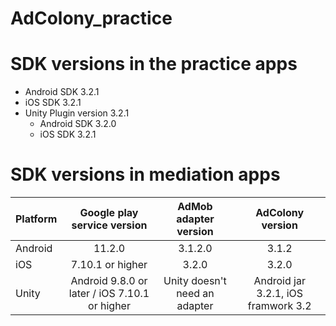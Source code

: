 # AdColony_practice

# SDK versions in the practice apps
- Android SDK 3.2.1
- iOS SDK 3.2.1
- Unity Plugin version 3.2.1
  - Android SDK 3.2.0
  - iOS SDK 3.2.1

# SDK versions in mediation apps

|Platform|Google play service version | AdMob adapter version | AdColony version |
|---|:----------------------------:| :--------------------:|:----------------:|
|Android|11.2.0                      |     3.1.2.0       | 3.1.2            |
|iOS|7.10.1 or higher            |     3.2.0             | 3.2.0            |
|Unity|Android 9.8.0 or later / iOS 7.10.1 or higher | Unity doesn't need an adapter  | Android jar 3.2.1, iOS framwork 3.2  |


